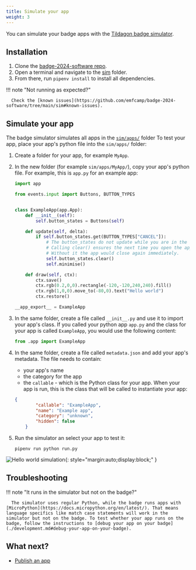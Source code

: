 ```yaml
---
title: Simulate your app
weight: 3
---
```


You can simulate your badge apps with the [Tildagon badge simulator](https://github.com/emfcamp/badge-2024-software/tree/main/sim).

## Installation

1. Clone the [badge-2024-software repo](https://github.com/emfcamp/badge-2024-software/tree/main/).
2. Open a terminal and navigate to the [sim](https://github.com/emfcamp/badge-2024-software/tree/main/sim) folder.
3. From there, run `pipenv install` to install all dependencies.

!!! note "Not running as expected?"

      Check the [known issues](https://github.com/emfcamp/badge-2024-software/tree/main/sim#known-issues).

## Simulate your app

The badge simulator simulates all apps in the [`sim/apps/`](https://github.com/emfcamp/badge-2024-software/tree/main/sim/apps/example/) folder To test your app, place your app's python file into the `sim/apps/` folder:

1. Create a folder for your app, for example `MyApp`.
2. In the new folder (for example `sim/apps/MyApp/`), copy your app's python file. For example, this is `app.py` for an example app:

    ```python
    import app

    from events.input import Buttons, BUTTON_TYPES


    class ExampleApp(app.App):
        def __init__(self):
            self.button_states = Buttons(self)

        def update(self, delta):
            if self.button_states.get(BUTTON_TYPES["CANCEL"]):
                # The button_states do not update while you are in the background.
                # Calling clear() ensures the next time you open the app, it stays open.
                # Without it the app would close again immediately.
                self.button_states.clear()
                self.minimise()

        def draw(self, ctx):
            ctx.save()
            ctx.rgb(0.2,0,0).rectangle(-120,-120,240,240).fill()
            ctx.rgb(1,0,0).move_to(-80,0).text("Hello world")
            ctx.restore()

    __app_export__ = ExampleApp
    ```

3. In the same folder, create a file called `__init__.py` and use it to import your app's class. If you called your python app `app.py` and the class for your app is called `ExampleApp`, you would use the following content:

    ```python
    from .app import ExampleApp
    ```

4. In the same folder, create a file called `metadata.json` and add your app's metadata. The file needs to contain:
      - your app's name
      - the category for the app
      - the `callable` - which is the Python class for your app. When your app is run, this is the class that will be called to instantiate your app:

    ```json
    {
            "callable": "ExampleApp",
            "name": "Example app",
            "category": "unknown",
            "hidden": false
        }
    ```

5.  Run the simulator an select your app to test it:

    ```
    pipenv run python run.py
    ```

![Hello world simulation](../images/hello-world-sim.gif){: style="margin:auto;display:block;" }

## Troubleshooting

!!! note "It runs in the simulator but not on the badge?"

      The simulator uses regular Python, while the badge runs apps with [MicroPython](https://docs.micropython.org/en/latest/). That means language specifics like match case statements will work in the simulator but not on the badge. To test whether your app runs on the badge, follow the instructions to [debug your app on your badge](./development.md#debug-your-app-on-your-badge).

## What next?

<div class="grid cards" markdown>

- [Publish an app](./publish.md)

</div>